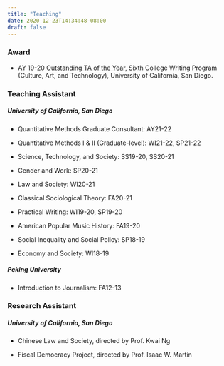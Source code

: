 ```yaml
---
title: "Teaching"
date: 2020-12-23T14:34:48-08:00
draft: false
---
```


### Award

* AY 19-20 [Outstanding TA of the Year](/files/Nie_SixthCollegeTeachingAward.pdf), Sixth College Writing Program (Culture, Art, and Technology), University of California, San Diego.

### Teaching Assistant

##### University of California, San Diego

* Quantitative Methods Graduate Consultant: AY21-22

* Quantitative Methods I & II (Graduate-level): WI21-22, SP21-22

* Science, Technology, and Society: SS19-20, SS20-21

* Gender and Work: SP20-21

* Law and Society: WI20-21

* Classical Sociological Theory: FA20-21

* Practical Writing: WI19-20, SP19-20

* American Popular Music History: FA19-20

* Social Inequality and Social Policy: SP18-19

* Economy and Society: WI18-19

##### Peking University

* Introduction to Journalism: FA12-13

### Research Assistant

##### University of California, San Diego

* Chinese Law and Society, directed by Prof. Kwai Ng

* Fiscal Democracy Project, directed by Prof. Isaac W. Martin
